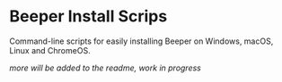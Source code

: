 # Beeper Install Scrips
Command-line scripts for easily installing Beeper on Windows, macOS, Linux and ChromeOS.

*more will be added to the readme, work in progress*
